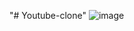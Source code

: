 "# Youtube-clone" 
![image](https://github.com/user-attachments/assets/d06147af-6375-47cb-ac8c-bf7495611a51)
